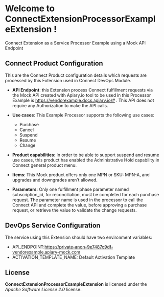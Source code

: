 # Welcome to ConnectExtensionProcessorExampleExtension !


Connect Extension as a Service Processor Example using a Mock API Endpoint 


## Connect Product Configuration
This are the Connect Product configuration details  which requests are processed by this Extension used in Connect DevOps Module.
* **API Endpoint**: this Extension process Connect fulfillment requests via the Mock API created with Apiary.io tool to be used in this Processor Example
is https://vendorexample.docs.apiary.io/# . This API does not require any Authorization
to make the API calls.

* **Use cases**:
This Example Processor supports the following use cases:
    * Purchase
    * Cancel
    * Suspend
    * Resume
    * Change

* **Product capabilities**: In order to be able to support suspend and resume use cases, this product has enabled
the Administrative Hold capability in Connect general product menu.

* **Items**: This Mock product offers only one MPN or SKU: MPN-A, and upgrades and downgrades
aren’t allowed.

* **Parameters**: Only one fulfillment phase parameter named subscription_id, for reconciliation, must be
completed for each purchase request.
The parameter name is used in the processor to call the Connect API and complete the
value, before approving a purchase request, or retrieve the value to validate the change
requests.

## DevOps Service Configuration
The service using this  Extension should have two environment variables:
* API_ENDPOINT:https://private-anon-9e7487c9df-vendorexample.apiary-mock.com
* ACTIVATION_TEMPLATE_NAME: Default Activation Template

## License

**ConnectExtensionProcessorExampleExtension** is licensed under the *Apache Software License 2.0* license.

